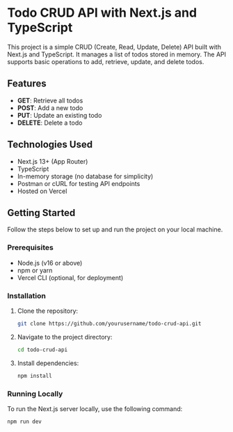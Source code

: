 # Todo CRUD API with Next.js and TypeScript

This project is a simple CRUD (Create, Read, Update, Delete) API built with Next.js and TypeScript. It manages a list of todos stored in memory. The API supports basic operations to add, retrieve, update, and delete todos.

## Features
- **GET**: Retrieve all todos
- **POST**: Add a new todo
- **PUT**: Update an existing todo
- **DELETE**: Delete a todo

## Technologies Used
- Next.js 13+ (App Router)
- TypeScript
- In-memory storage (no database for simplicity)
- Postman or cURL for testing API endpoints
- Hosted on Vercel

## Getting Started
Follow the steps below to set up and run the project on your local machine.

### Prerequisites
- Node.js (v16 or above)
- npm or yarn
- Vercel CLI (optional, for deployment)

### Installation
1. Clone the repository:
    ```bash
    git clone https://github.com/yourusername/todo-crud-api.git
    ```
2. Navigate to the project directory:
    ```bash
    cd todo-crud-api
    ```
3. Install dependencies:
    ```bash
    npm install
    ```

### Running Locally
To run the Next.js server locally, use the following command:
```bash
npm run dev

